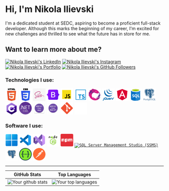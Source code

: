 # Hi, I'm Nikola Ilievski

I'm a dedicated student at SEDC, aspiring to become a proficient full-stack developer. Although this marks the beginning of my career, I'm excited for new challenges and thrilled to see what the future has in store for me.

## Want to learn more about me?

[![Nikola Ilievski's LinkedIn](https://img.shields.io/badge/-Nikola%20Ilievski-blue?style=flat-square&logo=Linkedin&logoColor=white&link=https://www.linkedin.com/in/nikola-ilievski7/)](https://www.linkedin.com/in/nikola-ilievski7/)
[![Nikola Ilievski's Instagram](https://img.shields.io/badge/-@niko__ilievski-E4405F?style=flat-square&logo=Instagram&logoColor=white&link=https://www.instagram.com/niko_ilievski/)](https://www.instagram.com/niko_ilievski/)
[![Nikola Ilievski's Portfolio](https://img.shields.io/badge/Portfolio-Access%20website-green)]()
[![Nikola Ilievski's GitHub Followers](https://img.shields.io/github/followers/Biohazardx44?label=Follow&style=social)](https://github.com/Biohazardx44)

### Technologies I use:

<div>
	<code><a href="https://developer.mozilla.org/en-US/docs/Web/HTML"><img width="40" src="./icons/HTML.png" alt="HTML" title="HTML"/></a></code>
	<code><a href="https://developer.mozilla.org/en-US/docs/Web/CSS"><img width="40" src="./icons/CSS.png" alt="CSS" title="CSS"/></a></code>
	<code><a href="https://sass-lang.com/"><img width="40" src="./icons/Sass.png" alt="Sass (SCSS)" title="Sass (SCSS)"/></a></code>
	<code><a href="https://getbootstrap.com/"><img width="40" src="./icons/Bootstrap.png" alt="Bootstrap" title="Bootstrap"/></a></code>
	<code><a href="https://developer.mozilla.org/en-US/docs/Web/JavaScript"><img width="40" src="./icons/JavaScript.png" alt="JavaScript" title="JavaScript"/></a></code>
	<code><a href="https://www.typescriptlang.org/"><img width="40" src="./icons/TypeScript.png" alt="TypeScript" title="TypeScript"/></a></code>
	<code><a href="https://rxjs.dev/"><img width="40" src="./icons/RxJS.png" alt="RxJS" title="RxJS"/></a></code>
    <code><a href="https://jquery.com/"><img width="40" src="./icons/jQuery.webp" alt="jQuery" title="jQuery"/></a></code>
	<code><a href="https://angular.io/"><img width="40" src="./icons/Angular.png" alt="Angular" title="Angular"/></a></code>
    <code><a href="https://www.microsoft.com/en-us/sql-server/sql-server-downloads"><img width="40" src="./icons/SQL.png" alt="SQL" title="SQL"/></a></code>
	<code><a href="https://www.postgresql.org/"><img width="40" src="./icons/PostgreSQL.png" alt="PostgreSQL" title="PostgreSQL"/></a></code>
	<code><a href="https://docs.microsoft.com/en-us/dotnet/csharp/"><img width="40" src="./icons/C-Sharp.png" alt="C#" title="C#"/></a></code>
	<code><a href="https://dotnet.microsoft.com/en-us/download/dotnet"><img width="40" src="./icons/NET-Core.png" alt=".NET Core" title=".NET Core"/></a></code>
    <code><a href="https://dotnet.microsoft.com/en-us/apps/aspnet/mvc"><img width="40" src="./icons/MVC.png" alt="ASP.NET MVC Design Pattern" title="ASP.NET MVC Design Pattern"/></a></code>
	<code><a href="https://learn.microsoft.com/en-us/previous-versions/aspnet/hh833994(v=vs.108)"><img width="40" src="./icons/Web-API.png" alt="ASP.NET Web API" title="ASP.NET Web API"/></a></code>
	<code><a href="https://git-scm.com/"><img width="40" src="./icons/Git.png" alt="Git" title="Git"/></a></code>
	<code><a href="https://github.com/"><img width="40" src="./icons/GitHub.png" alt="GitHub" title="GitHub"/></a></code>
</div>

### Software I use:

<div>
	<code><a href="https://www.microsoft.com/en-us/windows/"><img width="40" src="./icons/Windows.png" alt="Windows" title="Windows"/></a></code>
	<code><a href="https://code.visualstudio.com/"><img width="40" src="./icons/Visual-Studio-Code.png" alt="Visual Studio Code" title="Visual Studio Code"/></a></code>
    <code><a href="https://visualstudio.microsoft.com/"><img width="40" src="./icons/Visual-Studio.png" alt="Visual Studio" title="Visual Studio"/></a></code>
	<code><a href="https://nodejs.org/en"><img width="40" src="./icons/NodeJS.png" alt="NodeJS" title="NodeJS"/></a></code>
	<code><a href="https://www.npmjs.com/"><img width="40" src="./icons/npm.png" alt="npm" title="npm"/></a></code>
	<code><a href="https://learn.microsoft.com/en-us/sql/ssms/download-sql-server-management-studio-ssms?view=sql-server-ver16"><img width="40" src="./icons/SSMS.ico" alt="SQL Server Management Studio (SSMS)" title="SQL Server Management Studio (SSMS)"/></a></code>
	<code><a href="https://www.pgadmin.org/"><img width="40" src="./icons/pgAdmin_4.png" alt="pgAdmin 4" title="pgAdmin 4"/></a></code>
	<code><a href="https://swagger.io/"><img width="40" src="./icons/Swagger.png" alt="Swagger" title="Swagger"/></a></code>
	<code><a href="https://www.postman.com/"><img width="40" src="./icons/Postman.png" alt="Postman" title="Postman"/></a></code>
</div>

---

| GitHub Stats | Top Languages |
| --- | --- |
| ![Your github stats](https://github-readme-stats.vercel.app/api?username=Biohazardx44&show_icons=true&title_color=f6c32c&icon_color=f6c32c&text_color=9f9f9f&bg_color=151515&count_private=true) | ![Your top languages](https://github-readme-stats.vercel.app/api/top-langs/?username=Biohazardx44&show_icons=true&title_color=f6c32c&icon_color=f6c32c&text_color=9f9f9f&bg_color=151515&count_private=true&layout=compact&exclude_repo=Homework-SQL) |